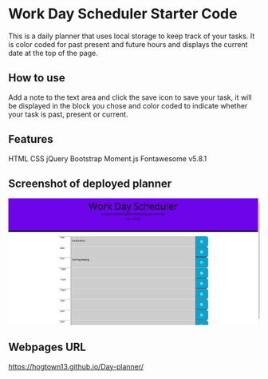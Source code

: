 # Work Day Scheduler Starter Code
This is a daily planner that uses local storage to keep track of your tasks. It is color coded for past present and future hours and displays the current date at the top of the page. 

## How to use
Add a note to the text area and click the save icon to save your task, it will be displayed in the block you chose and color 
coded to indicate whether your task is past, present or current.

## Features
HTML
CSS
jQuery 
Bootstrap
Moment.js
Fontawesome v5.8.1

## Screenshot of deployed planner
<img src="Develop/assets/images/Screen Shot 2022-03-13 at 7.19.56 PM.png" alt="day planner">

## Webpages URL
https://hogtown13.github.io/Day-planner/
